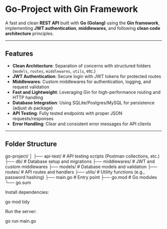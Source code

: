 # Go-Project with Gin Framework

A fast and clean **REST API** built with **Go (Golang)** using the **Gin framework**, implementing **JWT authentication**, **middlewares**, and following **clean code architecture** principles.

---

## Features

- **Clean Architecture**: Separation of concerns with structured folders (`models`, `routes`, `middlewares`, `utils`, etc.)  
- **JWT Authentication**: Secure login with JWT tokens for protected routes  
- **Middlewares**: Custom middlewares for authentication, logging, and request validation  
- **Fast and Lightweight**: Leveraging Gin for high-performance routing and HTTP handling  
- **Database Integration**: Using SQLite/Postgres/MySQL for persistence (adjust `db` package)  
- **API Testing**: Fully tested endpoints with proper JSON requests/responses  
- **Error Handling**: Clear and consistent error messages for API clients  

---

## Folder Structure

go-project/
│
├── api-test/ # API testing scripts (Postman collections, etc.)
├── db/ # Database setup and migrations
├── middlewares/ # JWT and custom middlewares
├── models/ # Database models and validation
├── routes/ # API routes and handlers
├── utils/ # Utility functions (e.g., password hashing)
├── main.go # Entry point
├── go.mod # Go modules
└── go.sum


Install dependencies:

go mod tidy


Run the server:

go run main.go

